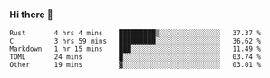 ### Hi there 👋

<!--
**WShiBin/WShiBin** is a ✨ _special_ ✨ repository because its `README.md` (this file) appears on your GitHub profile.

Here are some ideas to get you started:

- 🔭 I’m currently working on ...
- 🌱 I’m currently learning ...
- 👯 I’m looking to collaborate on ...
- 🤔 I’m looking for help with ...
- 💬 Ask me about ...
- 📫 How to reach me: ...
- 😄 Pronouns: ...
- ⚡ Fun fact: ...
-->

<!--START_SECTION:waka-->
```text
Rust       4 hrs 4 mins    █████████▒░░░░░░░░░░░░░░░   37.37 % 
C          3 hrs 59 mins   █████████░░░░░░░░░░░░░░░░   36.62 % 
Markdown   1 hr 15 mins    ███░░░░░░░░░░░░░░░░░░░░░░   11.49 % 
TOML       24 mins         █░░░░░░░░░░░░░░░░░░░░░░░░   03.74 % 
Other      19 mins         ▓░░░░░░░░░░░░░░░░░░░░░░░░   03.01 % 
```
<!--END_SECTION:waka-->
